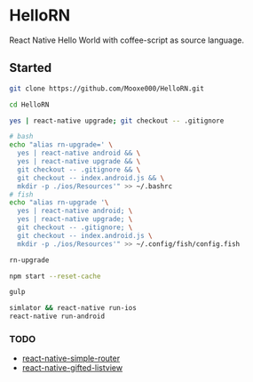 # HelloRN

React Native Hello World with coffee-script as source language.

## Started

```bash
git clone https://github.com/Mooxe000/HelloRN.git

cd HelloRN

yes | react-native upgrade; git checkout -- .gitignore

# bash
echo "alias rn-upgrade=' \
  yes | react-native android && \
  yes | react-native upgrade && \
  git checkout -- .gitignore && \
  git checkout -- index.android.js && \
  mkdir -p ./ios/Resources'" >> ~/.bashrc
# fish
echo "alias rn-upgrade '\
  yes | react-native android; \
  yes | react-native upgrade; \
  git checkout -- .gitignore; \
  git checkout -- index.android.js \
  mkdir -p ./ios/Resources'" >> ~/.config/fish/config.fish

rn-upgrade

npm start --reset-cache

gulp

simlator && react-native run-ios
react-native run-android
```

### TODO

* [react-native-simple-router](https://github.com/react-native-simple-router-community/react-native-simple-router)
* [react-native-gifted-listview](https://github.com/FaridSafi/react-native-gifted-listview)
